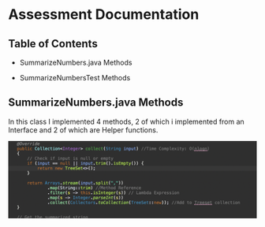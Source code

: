 # Assessment Documentation

## Table of Contents

- SummarizeNumbers.java Methods

- SummarizeNumbersTest Methods

## SummarizeNumbers.java Methods

In this class I implemented 4 methods, 2 of which i implemented from an Interface and 2 of which are Helper functions.

![Code Explanation part1](Images/1.png)
